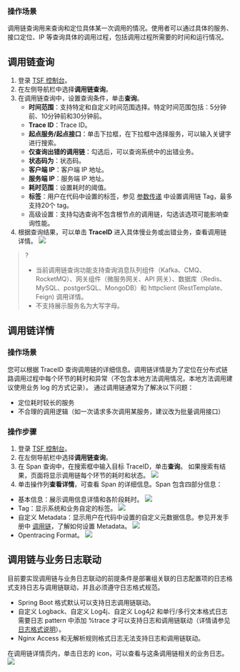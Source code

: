 ### 操作场景

调用链查询用来查询和定位具体某一次调用的情况。使用者可以通过具体的服务、接口定位、IP 等查询具体的调用过程，包括调用过程所需要的时间和运行情况。

## 调用链查询

1. 登录 [TSF 控制台](https://console.cloud.tencent.com/tsf/index)。
2. 在左侧导航栏中选择**调用链查询**。
3. 在调用链查询中，设置查询条件，单击**查询**。
   - **时间范围**：支持特定和自定义时间范围选择。特定时间范围包括：5分钟前、10分钟前和30分钟前。
   - **Trace ID**：Trace ID。
   - **起点服务/起点接口**：单击下拉框，在下拉框中选择服务，可以输入关键字进行搜索。
   - **仅查询出错的调用链**：勾选后，可以查询系统中的出错业务。
   - **状态码为**：状态码。
   - **客户端 IP**：客户端 IP 地址。
   - **服务端 IP**：服务端 IP 地址。
   - **耗时范围**：设置耗时的阈值。
   - **标签**：用户在代码中设置的标签，参见 [参数传递](https://cloud.tencent.com/document/product/649/18511) 中设置调用链 Tag，最多支持20个 tag。
   - 高级设置：支持勾选查询不包含根节点的调用链，勾选该选项可能影响查询性能。
4. 根据查询结果，可以单击 **TraceID** 进入具体慢业务或出错业务，查看调用链详情。
![](https://qcloudimg.tencent-cloud.cn/raw/d6cb3c76cca177af7b038a13e6fa653f.png)

>?
>
>- 当前调用链查询功能支持查询消息队列组件（Kafka、CMQ、RocketMQ）、网关组件（微服务网关、API 网关）、数据库（Redis、MySQL、postgerSQL、MongoDB）和 httpclient (RestTemplate、Feign) 调用详情。
>- 不支持展示服务名为大写字母。


## 调用链详情

### 操作场景

您可以根据 TraceID 查询调用链的详细信息。调用链详情是为了定位在分布式链路调用过程中每个环节的耗时和异常（不包含本地方法调用情况，本地方法调用建议使用业务 log 的方式记录）。
通过调用链通常为了解决以下问题：

- 定位耗时较长的服务
- 不合理的调用逻辑（如一次请求多次调用某服务，建议改为批量调用接口）

### 操作步骤

1. 登录 [TSF 控制台](https://console.cloud.tencent.com/tsf/index)。
2. 在左侧导航栏中选择**调用链查询**。
3. 在 Span 查询中，在搜索框中输入目标 TraceID，单击**查询**。
   如果搜索有结果，页面将显示调用链每个环节的耗时和状态。
   ![](https://qcloudimg.tencent-cloud.cn/raw/8e5885154515f0925dd8b7eee90a7493.png)
4. 单击操作列**查看详情**，可查看 Span 的详细信息。Span 包含四部分信息：
  - 基本信息：展示调用信息详情和各阶段耗时。
![](https://qcloudimg.tencent-cloud.cn/raw/946fb5e29209dd90c7d84336afb6b8a2.png)
  - Tag：显示系统和业务自定的标签。
![](https://qcloudimg.tencent-cloud.cn/raw/57f2e0eedde66c315cff1f7339566350.png)
  - 自定义 Metadata：显示用户在代码中设置的自定义元数据信息。参见开发手册中 [调用链](https://cloud.tencent.com/document/product/649/16622)，了解如何设置 Metadata。
    ![](https://qcloudimg.tencent-cloud.cn/raw/00d3a2e81b7267e33446b07b75ffac74.png)
 - Opentracing Format。
![](https://qcloudimg.tencent-cloud.cn/raw/18b475494c0c882e662993155159bf88.png)

## 调用链与业务日志联动

目前要实现调用链与业务日志联动的前提条件是部署组关联的日志配置项的日志格式支持日志与调用链联动，并且必须遵守日志格式规范。

- Spring Boot 格式默认可以支持日志调用链联动。
- 自定义 Logback、自定义 Log4j、自定义 Log4j2 和单行/多行文本格式日志需要日志 pattern 中添加 %trace 才可以支持日志和调用链联动（详情请参见 [日志格式说明](https://cloud.tencent.com/document/product/649/55278)）。
- Nginx Access 和无解析规则格式日志无法支持日志和调用链联动。

在调用链详情页内，单击日志的 icon，可以查看与这条调用链相关的业务日志。
![](https://qcloudimg.tencent-cloud.cn/raw/695df74ea5eb63fd818ed499b729c711.png)
